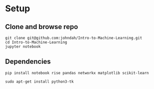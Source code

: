 # Setup

## Clone and browse repo
```
git clone git@github.com:johndah/Intro-to-Machine-Learning.git
cd Intro-to-Machine-Learning
jupyter notebook
```

## Dependencies
```
pip install notebook rise pandas networkx matplotlib scikit-learn

sudo apt-get install python3-tk
```